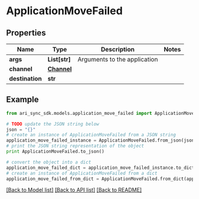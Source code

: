 # ApplicationMoveFailed


## Properties
Name | Type | Description | Notes
------------ | ------------- | ------------- | -------------
**args** | **List[str]** | Arguments to the application | 
**channel** | [**Channel**](Channel.md) |  | 
**destination** | **str** |  | 

## Example

```python
from ari_sync_sdk.models.application_move_failed import ApplicationMoveFailed

# TODO update the JSON string below
json = "{}"
# create an instance of ApplicationMoveFailed from a JSON string
application_move_failed_instance = ApplicationMoveFailed.from_json(json)
# print the JSON string representation of the object
print ApplicationMoveFailed.to_json()

# convert the object into a dict
application_move_failed_dict = application_move_failed_instance.to_dict()
# create an instance of ApplicationMoveFailed from a dict
application_move_failed_from_dict = ApplicationMoveFailed.from_dict(application_move_failed_dict)
```
[[Back to Model list]](../README.md#documentation-for-models) [[Back to API list]](../README.md#documentation-for-api-endpoints) [[Back to README]](../README.md)


